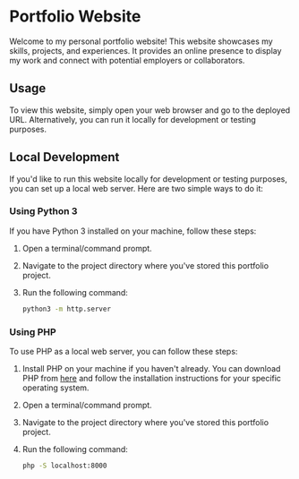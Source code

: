 # Portfolio Website

Welcome to my personal portfolio website! This website showcases my skills, projects, and experiences. It provides an online presence to display my work and connect with potential employers or collaborators.

## Usage

To view this website, simply open your web browser and go to the deployed URL. Alternatively, you can run it locally for development or testing purposes.

## Local Development

If you'd like to run this website locally for development or testing purposes, you can set up a local web server. Here are two simple ways to do it:

### Using Python 3

If you have Python 3 installed on your machine, follow these steps:

1. Open a terminal/command prompt.
2. Navigate to the project directory where you've stored this portfolio project.
3. Run the following command:

   ```bash
   python3 -m http.server

### Using PHP

To use PHP as a local web server, you can follow these steps:

1. Install PHP on your machine if you haven't already. You can download PHP from [here](https://www.php.net/downloads.php) and follow the installation instructions for your specific operating system.
2. Open a terminal/command prompt.
3. Navigate to the project directory where you've stored this portfolio project.
4. Run the following command:

   ```bash
   php -S localhost:8000

